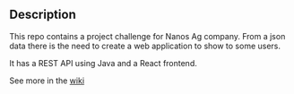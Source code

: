 ## Description
This repo contains a project challenge for Nanos Ag company. From a json data there is the need to create a web application to show to some users.

It has a REST API using Java and a React frontend.

See more in the [wiki](https://github.com/jarstorm/nanocorp/wiki)
